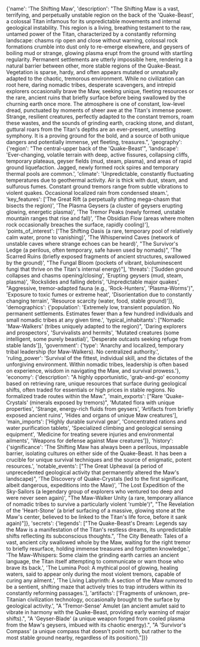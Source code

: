{'name': 'The Shifting Maw', 'description': "The Shifting Maw is a vast, terrifying, and perpetually unstable region on the back of the 'Quake-Beast', a colossal Titan infamous for its unpredictable movements and internal geological instability. This region is a living, breathing testament to the raw, untamed power of the Titan, characterized by a constantly reforming landscape: chasms rip open and close without warning, colossal rock formations crumble into dust only to re-emerge elsewhere, and geysers of boiling mud or strange, glowing plasma erupt from the ground with startling regularity. Permanent settlements are utterly impossible here, rendering it a natural barrier between other, more stable regions of the Quake-Beast. Vegetation is sparse, hardy, and often appears mutated or unnaturally adapted to the chaotic, tremorous environment. While no civilization can root here, daring nomadic tribes, desperate scavengers, and intrepid explorers occasionally brave the Maw, seeking unique, fleeting resources or the rare, ancient ruins that briefly surface before being swallowed by the churning earth once more. The atmosphere is one of constant, low-level dread, punctuated by moments of sheer awe at the Titan's immense power. Strange, resilient creatures, perfectly adapted to the constant tremors, roam these wastes, and the sounds of grinding earth, cracking stone, and distant, guttural roars from the Titan's depths are an ever-present, unsettling symphony. It is a proving ground for the bold, and a source of both unique dangers and potentially immense, yet fleeting, treasures.", 'geography': {'region': "The central-upper back of the 'Quake-Beast'", 'landscape': 'Ever-changing, volatile terrain with deep, active fissures, collapsing cliffs, temporary plateaus, geyser fields (mud, steam, plasma), and areas of rapid ground liquefaction. Jagged, newly formed rock spires and temporary thermal pools are common.', 'climate': 'Unpredictable, constantly fluctuating temperatures due to geothermal activity. Air is thick with dust, steam, and sulfurous fumes. Constant ground tremors range from subtle vibrations to violent quakes. Occasional localized rain from condensed steam.', 'key_features': ['The Great Rift (a perpetually shifting mega-chasm that bisects the region)', 'The Plasma Geysers (a cluster of geysers erupting glowing, energetic plasma)', 'The Tremor Peaks (newly formed, unstable mountain ranges that rise and fall)', 'The Obsidian Flow (areas where molten rock occasionally breaches the surface, rapidly cooling)'], 'points_of_interest': ['The Shifting Oasis (a rare, temporary pool of relatively calm water, prone to vanishing)', 'The Whisperwind Caves (network of unstable caves where strange echoes can be heard)', "The Survivor's Ledge (a perilous, often temporary, safe haven used by nomads)", 'The Scarred Ruins (briefly exposed fragments of ancient structures, swallowed by the ground)', "The Fungal Bloom (pockets of vibrant, bioluminescent fungi that thrive on the Titan's internal energy)"], 'threats': ['Sudden ground collapses and chasms opening/closing', 'Erupting geysers (mud, steam, plasma)', 'Rockslides and falling debris', 'Unpredictable major quakes', "Aggressive, tremor-adapted fauna (e.g., 'Rock-Hunters', 'Plasma-Worms')", 'Exposure to toxic fumes or extreme heat', 'Disorientation due to constantly changing terrain', 'Resource scarcity (water, food, stable ground)']}, 'demographics': {'population': 'Extremely low, transient population. No permanent settlements. Estimates fewer than a few hundred individuals and small nomadic tribes at any given time.', 'typical_inhabitants': ["Nomadic 'Maw-Walkers' (tribes uniquely adapted to the region)", 'Daring explorers and prospectors', 'Survivalists and hermits', 'Mutated creatures (some intelligent, some purely beastial)', 'Desperate outcasts seeking refuge from stable lands']}, 'government': {'type': 'Anarchy and localized, temporary tribal leadership (for Maw-Walkers). No centralized authority.', 'ruling_power': 'Survival of the fittest, individual skill, and the dictates of the unforgiving environment. Within nomadic tribes, leadership is often based on experience, wisdom in navigating the Maw, and survival prowess.'}, 'economy': {'description': "A highly opportunistic, 'grab-and-go' economy based on retrieving rare, unique resources that surface during geological shifts, often traded for essentials or high prices in stable regions. No formalized trade routes within the Maw.", 'main_exports': ["Rare 'Quake-Crystals' (minerals exposed by tremors)", 'Mutated flora with unique properties', 'Strange, energy-rich fluids from geysers', 'Artifacts from briefly exposed ancient ruins', 'Hides and organs of unique Maw creatures'], 'main_imports': ['Highly durable survival gear', 'Concentrated rations and water purification tablets', 'Specialized climbing and geological sensing equipment', 'Medicine for treating severe injuries and environmental ailments', 'Weapons for defense against Maw creatures']}, 'history': {'significance': 'The Shifting Maw has always been a perilous, impassable barrier, isolating cultures on either side of the Quake-Beast. It has been a crucible for unique survival techniques and the source of enigmatic, potent resources.', 'notable_events': ["The Great Upheaval (a period of unprecedented geological activity that permanently altered the Maw's landscape)", 'The Discovery of Quake-Crystals (led to the first significant, albeit dangerous, expeditions into the Maw)', 'The Lost Expedition of the Sky-Sailors (a legendary group of explorers who ventured too deep and were never seen again)', "The Maw-Walker Unity (a rare, temporary alliance of nomadic tribes to survive a particularly violent 'rumble')", "The Revelation of the 'Heart-Stone' (a brief surfacing of a massive, glowing stone at the Maw's center, believed to be linked to the Titan's life force, before it sank again)"]}, 'secrets': {'legends': ["The Quake-Beast's Dream: Legends say the Maw is a manifestation of the Titan's restless dreams, its unpredictable shifts reflecting its subconscious thoughts.", 'The City Beneath: Tales of a vast, ancient city swallowed whole by the Maw, waiting for the right tremor to briefly resurface, holding immense treasures and forgotten knowledge.', 'The Maw-Whispers: Some claim the grinding earth carries an ancient language, the Titan itself attempting to communicate or warn those who brave its back.', 'The Lumina Pool: A mythical pool of glowing, healing waters, said to appear only during the most violent tremors, capable of curing any ailment.', 'The Living Labyrinth: A section of the Maw rumored to be a sentient, shifting maze that actively tries to trap intruders within its constantly reforming passages.'], 'artifacts': ['Fragments of unknown, pre-Titanian civilization technology, occasionally brought to the surface by geological activity.', "A 'Tremor-Sense' Amulet (an ancient amulet said to vibrate in harmony with the Quake-Beast, providing early warning of major shifts).", "A 'Geyser-Blade' (a unique weapon forged from cooled plasma from the Maw's geysers, imbued with its chaotic energy).", "A 'Survivor's Compass' (a unique compass that doesn't point north, but rather to the most stable ground nearby, regardless of its position)."]}}

